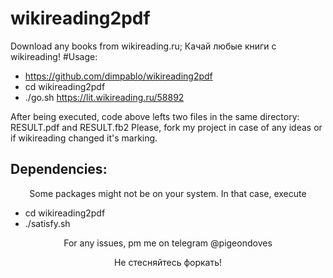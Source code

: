 # wikireading2pdf
Download any books from wikireading.ru; Качай любые книги с wikireading!
#Usage:
* https://github.com/dimpablo/wikireading2pdf
* cd wikireading2pdf
* ./go.sh https://lit.wikireading.ru/58892

  
After being executed, code above lefts two files in the same directory: RESULT.pdf and RESULT.fb2
Please, fork my project in case of any ideas or if wikireading changed it's marking.


  ## Dependencies:

<p align="center">Some packages might not be on your system. In that case, execute</p>

* cd wikireading2pdf
* ./satisfy.sh

<p align="center">For any issues, pm me on telegram @pigeondoves</p>
<p align="center">Не стесняйтесь форкать!</p>

  
